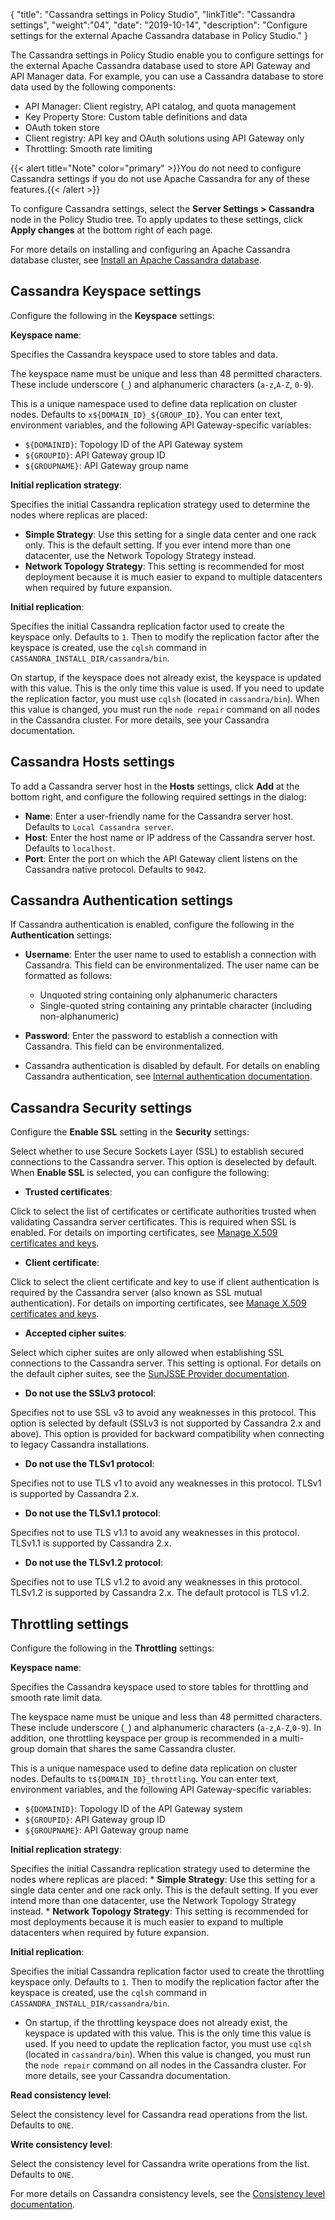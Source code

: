 {
"title": "Cassandra settings in Policy Studio",
"linkTitle": "Cassandra settings",
"weight":"04",
"date": "2019-10-14",
"description": "Configure settings for the external Apache Cassandra database in Policy Studio."
}

The Cassandra settings in Policy Studio enable you to configure settings for the external Apache Cassandra database used to store API Gateway and API Manager data. For example, you can use a Cassandra database to store data used by the following components:

* API Manager: Client registry, API catalog, and quota management
* Key Property Store: Custom table definitions and data
* OAuth token store
* Client registry: API key and OAuth solutions using API Gateway only
* Throttling: Smooth rate limiting

{{< alert title="Note" color="primary" >}}You do not need to configure Cassandra settings if you do not use Apache Cassandra for any of these features.{{< /alert >}}

To configure Cassandra settings, select the **Server Settings > Cassandra** node in the Policy Studio tree. To apply updates to these settings, click **Apply changes** at the bottom right of each page.

For more details on installing and configuring an Apache Cassandra database cluster, see [Install an Apache Cassandra database](/docs/apigtw_install/cassandra_install/).

## Cassandra Keyspace settings

Configure the following in the **Keyspace** settings:

**Keyspace name**:

Specifies the Cassandra keyspace used to store tables and data.

The keyspace name must be unique and less than 48 permitted characters. These include underscore (`_`) and alphanumeric characters (`a-z`,`A-Z`, `0-9`).

This is a unique namespace used to define data replication on cluster nodes. Defaults to `x${DOMAIN_ID}_${GROUP_ID}`. You can enter text, environment variables, and the following API Gateway-specific variables:

* `${DOMAINID}`: Topology ID of the API Gateway system
* `${GROUPID}`: API Gateway group ID
* `${GROUPNAME}`: API Gateway group name

**Initial replication strategy**:

Specifies the initial Cassandra replication strategy used to determine the nodes where replicas are placed:

* **Simple Strategy**: Use this setting for a single data center and one rack only. This is the default setting. If you ever intend more than one datacenter, use the Network Topology Strategy instead.
* **Network Topology Strategy**: This setting is recommended for most deployment because it is much easier to expand to multiple datacenters when required by future expansion.

**Initial replication**:

Specifies the initial Cassandra replication factor used to create the keyspace only. Defaults to `1`. Then to modify the replication factor after the keyspace is created, use the `cqlsh` command in `CASSANDRA_INSTALL_DIR/cassandra/bin`.

On startup, if the keyspace does not already exist, the keyspace is updated with this value. This is the only time this value is used. If you need to update the replication factor, you must use `cqlsh` (located in `cassandra/bin`). When this value is changed, you must run the `node repair` command on all nodes in the Cassandra cluster. For more details, see your Cassandra documentation.

## Cassandra Hosts settings

To add a Cassandra server host in the **Hosts** settings, click **Add** at the bottom right, and configure the following required settings in the dialog:

* **Name**: Enter a user-friendly name for the Cassandra server host. Defaults to `Local Cassandra server`.
* **Host**: Enter the host name or IP address of the Cassandra server host. Defaults to `localhost`.
* **Port**: Enter the port on which the API Gateway client listens on the Cassandra native protocol. Defaults to `9042`.

## Cassandra Authentication settings

If Cassandra authentication is enabled, configure the following in the **Authentication** settings:

* **Username**: Enter the user name to used to establish a connection with Cassandra. This field can be environmentalized. The user name can be formatted as follows:
    * Unquoted string containing only alphanumeric characters
    * Single-quoted string containing any printable character (including non-alphanumeric)
* **Password**: Enter the password to establish a connection with Cassandra. This field can be environmentalized.

* Cassandra authentication is disabled by default. For details on enabling Cassandra authentication, see [Internal authentication documentation](https://docs.datastax.com/en/archived/cassandra/2.2/cassandra/configuration/secureInternalAuthenticationTOC.html).

## Cassandra Security settings

Configure the **Enable SSL** setting in the **Security** settings:

Select whether to use Secure Sockets Layer (SSL) to establish secured connections to the Cassandra server. This option is deselected by default. When **Enable SSL** is selected, you can configure the following:

* **Trusted certificates**:

Click to select the list of certificates or certificate authorities trusted when validating Cassandra server certificates. This is required when SSL is enabled. For details on importing certificates, see [Manage X.509 certificates and keys](/docs/apigtw_security/general_certificates/).

* **Client certificate**:

Click to select the client certificate and key to use if client authentication is required by the Cassandra server (also known as SSL mutual authentication). For details on importing certificates, see [Manage X.509 certificates and keys](/docs/apigtw_security/general_certificates/).

* **Accepted cipher suites**:

Select which cipher suites are only allowed when establishing SSL connections to the Cassandra server. This setting is optional. For details on the default cipher suites, see the [SunJSSE Provider documentation](http://docs.oracle.com/javase/8/docs/technotes/guides/security/SunProviders.html).

* **Do not use the SSLv3 protocol**:

Specifies not to use SSL v3 to avoid any weaknesses in this protocol. This option is selected by default (SSLv3 is not supported by Cassandra 2.x and above). This option is provided for backward compatibility when connecting to legacy Cassandra installations.

* **Do not use the TLSv1 protocol**:

Specifies not to use TLS v1 to avoid any weaknesses in this protocol. TLSv1 is supported by Cassandra 2.x.

* **Do not use the TLSv1.1 protocol**:

Specifies not to use TLS v1.1 to avoid any weaknesses in this protocol. TLSv1.1 is supported by Cassandra 2.x.

* **Do not use the TLSv1.2 protocol**:

Specifies not to use TLS v1.2 to avoid any weaknesses in this protocol. TLSv1.2 is supported by Cassandra 2.x. The default protocol is TLS v1.2.

## Throttling settings

Configure the following in the **Throttling** settings:

**Keyspace name**:

Specifies the Cassandra keyspace used to store tables for throttling and smooth rate limit data.

The keyspace name must be unique and less than 48 permitted characters. These include underscore (`_`) and alphanumeric characters (`a-z`,`A-Z`,`0-9`). In addition, one throttling keyspace per group is recommended in a multi-group domain that shares the same Cassandra cluster.

This is a unique namespace used to define data replication on cluster nodes. Defaults to `t${DOMAIN_ID}_throttling`. You can enter text, environment variables, and the following API Gateway-specific variables:

* `${DOMAINID}`: Topology ID of the API Gateway system
* `${GROUPID}`: API Gateway group ID
* `${GROUPNAME}`: API Gateway group name

**Initial replication strategy**:

Specifies the initial Cassandra replication strategy used to determine the nodes where replicas are placed:
    * **Simple Strategy**: Use this setting for a single data center and one rack only. This is the default setting. If you ever intend more than one datacenter, use the Network Topology Strategy instead.
    * **Network Topology Strategy**: This setting is recommended for most deployments because it is much easier to expand to multiple datacenters when required by future expansion.

**Initial replication**:

Specifies the initial Cassandra replication factor used to create the throttling keyspace only. Defaults to `1`. Then to modify the replication factor after the keyspace is created, use the `cqlsh` command in `CASSANDRA_INSTALL_DIR/cassandra/bin`.

* On startup, if the throttling keyspace does not already exist, the keyspace is updated with this value. This is the only time this value is used. If you need to update the replication factor, you must use `cqlsh` (located in `cassandra/bin`). When this value is changed, you must run the `node repair` command on all nodes in the Cassandra cluster. For more details, see your Cassandra documentation.

**Read consistency level**:

Select the consistency level for Cassandra read operations from the list. Defaults to `ONE`.

**Write consistency level**:

Select the consistency level for Cassandra write operations from the list. Defaults to `ONE`.

For more details on Cassandra consistency levels, see the [Consistency level documentation](http://docs.datastax.com/en/archived/cassandra/2.2/cassandra/dml/dmlConfigConsistency.html).

